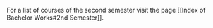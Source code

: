 For a list of courses of the second semester visit the page [[Index of Bachelor Works#2nd Semester]].